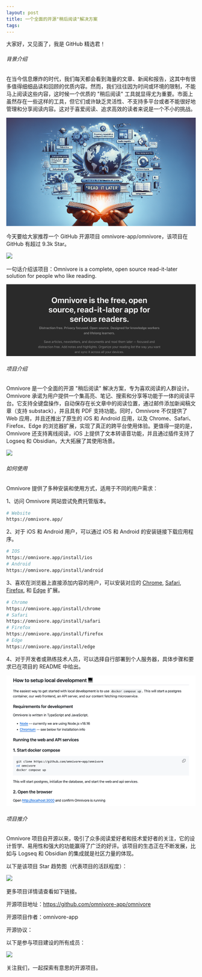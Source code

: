 ```yaml
---
layout: post
title: 一个全面的开源"稍后阅读"解决方案
tags: 
---
```


大家好，又见面了，我是 GitHub 精选君！

###### 背景介绍

在当今信息爆炸的时代，我们每天都会看到海量的文章、新闻和报告，这其中有很多值得细细品读和回顾的优质内容。然而，我们往往因为时间或环境的限制，不能马上阅读这些内容，这时候一个优质的 "稍后阅读" 工具就显得尤为重要。市面上虽然存在一些这样的工具，但它们或许缺乏灵活性、不支持多平台或者不能很好地管理和分享阅读内容。这对于喜爱阅读、追求高效的读者来说是一个不小的挑战。

![](https://raw.githubusercontent.com/ZhuPeng/pic/master/mac/compress_tmp-079f7de58ce3a3a370d0f93278a8c0f1.png)

今天要给大家推荐一个 GitHub 开源项目 omnivore-app/omnivore，该项目在 GitHub 有超过 9.3k Star。

![](https://stats.deeptrain.net/repo/omnivore-app/omnivore/?theme=light)

一句话介绍该项目：Omnivore is a complete, open source read-it-later solution for people who like reading.

![image-20240528225446549](https://raw.githubusercontent.com/ZhuPeng/pic/master/images/compress_image-20240528225446549.png)


###### 项目介绍

Omnivore 是一个全面的开源 "稍后阅读" 解决方案，专为喜欢阅读的人群设计。Omnivore 承诺为用户提供一个集高亮、笔记、搜索和分享等功能于一体的阅读平台。它支持全键盘操作，自动保存在长文章中的阅读位置，通过邮件添加新闻稿文章（支持 substack），并且具有 PDF 支持功能。同时，Omnivore 不仅提供了 Web 应用，并且还推出了原生的 iOS 和 Android 应用，以及 Chrome、Safari、Firefox、Edge 的浏览器扩展，实现了真正的跨平台使用体验。更值得一提的是，Omnivore 还支持离线阅读，iOS 上提供了文本转语音功能，并且通过插件支持了 Logseq 和 Obsidian，大大拓展了其使用场景。

![](https://github.com/omnivore-app/omnivore/assets/75189/df7c797a-4255-42f4-a686-ad94866cb580)

###### 如何使用

Omnivore 提供了多种安装和使用方式，适用于不同的用户需求：

1、访问 Omnivore 网站尝试免费托管版本。

```bash
# Website
https://omnivore.app/
```

2、对于 iOS 和 Android 用户，可以通过 iOS 和 Android 的安装链接下载应用程序。

```bash
# IOS
https://omnivore.app/install/ios
# Android
https://omnivore.app/install/android
```

3、喜欢在浏览器上直接添加内容的用户，可以安装对应的 [Chrome](https://omnivore.app/install/chrome), [Safari](https://omnivore.app/install/safari), [Firefox](https://omnivore.app/install/firefox), 和 [Edge](https://omnivore.app/install/edge) 扩展。

```bash
# Chrome
https://omnivore.app/install/chrome
# Safari
https://omnivore.app/install/safari
# Firefox
https://omnivore.app/install/firefox
# Edge
https://omnivore.app/install/edge
```

4、对于开发者或熟练技术人员，可以选择自行部署到个人服务器，具体步骤和要求已在项目的 README 中给出。

![](https://raw.githubusercontent.com/ZhuPeng/pic/master/images/compress_image-20240528225753974.png)

###### 项目推介

Omnivore 项目自开源以来，吸引了众多阅读爱好者和技术爱好者的关注，它的设计哲学、易用性和强大的功能赢得了广泛的好评。该项目的生态正在不断发展，比如与 Logseq 和 Obsidian 的集成就是社区力量的体现。

以下是该项目 Star 趋势图（代表项目的活跃程度）：

![](https://api.star-history.com/svg?repos=omnivore-app/omnivore&type=Timeline)

更多项目详情请查看如下链接。

开源项目地址：https://github.com/omnivore-app/omnivore 

开源项目作者：omnivore-app

开源协议：

以下是参与项目建设的所有成员：

![](https://contrib.rocks/image?repo=omnivore-app/omnivore)

关注我们，一起探索有意思的开源项目。

